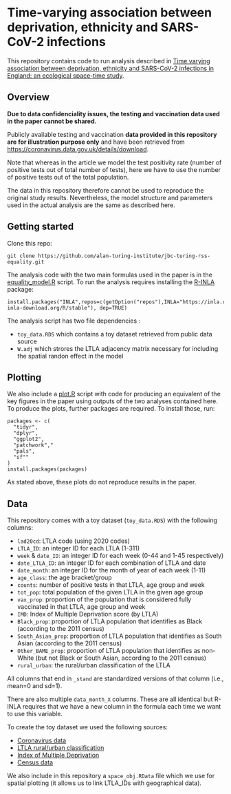 # Time-varying association between deprivation, ethnicity and SARS-CoV-2 infections

This repository contains code to run analysis described in [Time varying association between deprivation, ethnicity and SARS-CoV-2 infections in England: an ecological space-time study](https://www.medrxiv.org/content/10.1101/2021.11.09.21266054v1).

## Overview

**Due to data confidenciality issues, the testing and vaccination data used in the paper cannot be shared.**

Publicly available testing and vaccination **data provided in this repository are for illustration purpose only** and have been retrieved from https://coronavirus.data.gov.uk/details/download. 

Note that whereas in the article we model the test positivity rate (number of positive tests out of total number of tests), here we have to use the number of positive tests out of the total population. 

The data in this repository therefore cannot be used to reproduce the original study results.
Nevertheless, the model structure and parameters used in the actual analysis are the same as described here.

## Getting started

Clone this repo:

```{bash}
git clone https://github.com/alan-turing-institute/jbc-turing-rss-equality.git
```

The analysis code with the two main formulas used in the paper is in the [equality_model.R](equality_model.R) script. 
To run the analysis requires installing the [R-INLA](https://www.r-inla.org) package:

```{R}
install.packages("INLA",repos=c(getOption("repos"),INLA="https://inla.r-inla-download.org/R/stable"), dep=TRUE)
```

The analysis script has two file dependencies :
- `toy_data.RDS` which contains a toy dataset retrieved from public data source
- `W.adj` which strores the LTLA adjacency matrix necessary for including the spatial randon effect in the model

## Plotting

We also include a [plot.R](plot.R) script with code for producing an equivalent of the key figures in the paper using outputs of the two analyses contained here.
To produce the plots, further packages are required.
To install those, run:

```{R}
packages <- c(
  "tidyr",
  "dplyr",
  "ggplot2",
  "patchwork","
  "pals",
  "sf""
)
install.packages(packages)
```

As stated above, these plots do not reproduce results in the paper.

## Data

This repository comes with a toy dataset (`toy_data.RDS`) with the following columns:
- `lad20cd`: LTLA code (using 2020 codes)
- `LTLA_ID`: an integer ID for each LTLA (1-311)
- `week` & `date_ID`: an integer ID for each week (0-44 and 1-45 respectively)
- `date_LTLA_ID`: an integer ID for each combination of LTLA and date
- `date_month`: an integer ID for the month of year of each week (1-11)
- `age_class`: the age bracket/group
- `counts`: number of positive tests in that LTLA, age group and week
- `tot_pop`: total population of the given LTLA in the given age group
- `vax_prop`: proportion of the population that is considered fully vaccinated in that LTLA, age group and week
- `IMD`: Index of Multiple Deprivation score (by LTLA)
- `Black_prop`: proportion of LTLA population that identifies as Black (according to the 2011 census)
- `South_Asian_prop`: proportion of LTLA population that identifies as South Asian (according to the 2011 census)
- `Other_BAME_prop`: proportion of LTLA population that identifies as non-White (but not Black or South Asian, according to the 2011 census)
- `rural_urban`: the rural/urban classification of the LTLA

All columns that end in `_stand` are standardized versions of that column (i.e., mean=0 and sd=1).

There are also multiple `data_month_X` columns. These are all identical but R-INLA requires that we have a new column in the formula each time we want to use this variable.

To create the toy dataset we used the following sources:
- [Coronavirus data](https://coronavirus.data.gov.uk/details/download)
- [LTLA rural/urban classification](https://geoportal.statistics.gov.uk/datasets/rural-urban-classification-2011-of-local-authority-districts-in-england/about)
- [Index of Multiple Deprivation](https://www.gov.uk/government/statistics/english-indices-of-deprivation-2019)
- [Census data](https://www.nomisweb.co.uk/query/select/getdatasetbytheme.asp?opt=3&theme=&subgrp=)

We also include in this repository a `space_obj.RData` file which we use for spatial plotting (it allows us to link LTLA_IDs with geographical data).